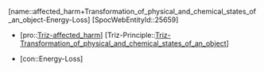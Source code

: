 ﻿---
type: TrizContradiction
aliases:
- affected_harm+Transformation_of_physical_and_chemical_states_of_an_object-Energy-Loss
license: CC BY-SA 4.0
copyright: https://github.com/SpocWeb
IsDeleted: false
IsReadOnly: false
Confidential: public
tags: 
- Triz/Contradiction
---
[name::affected_harm+Transformation_of_physical_and_chemical_states_of_an_object-Energy-Loss]
[SpocWebEntityId::25659]
+ [pro::[Triz-affected_harm](tech/Triz/Parameter/Triz-affected_harm.md)]
[Triz-Principle::[Triz-Transformation_of_physical_and_chemical_states_of_an_object](tech/Triz/Principle/Triz-Transformation_of_physical_and_chemical_states_of_an_object.md)]
- [con::Energy-Loss]

